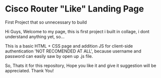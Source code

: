 # Cisco Router "Like" Landing Page
First Project that so unnecessary to build

Hi Guys, Welcome to my page, this is first project i built in collage, i dont understand anything yet, so...

This is a basic HTML + CSS page and addition JS for client-side authentication 'NOT RECOMENDED AT ALL', because username and password can easily saw by open up .js file.

So, Thats it for this repository, Hope you like it and give it suggestion will be appreciated. Thank You!
